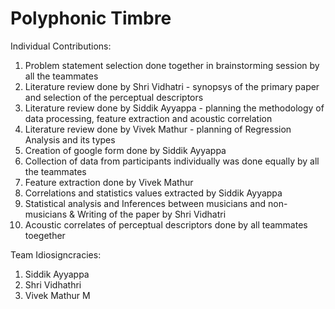 # Polyphonic Timbre
Individual Contributions:

1. Problem statement selection done together in brainstorming session by all the teammates
2. Literature review done by Shri Vidhatri - synopsys of the primary paper and selection of the perceptual descriptors
3. Literature review done by Siddik Ayyappa - planning the methodology of data processing, feature extraction and acoustic correlation
4. Literature review done by Vivek Mathur - planning of Regression Analysis and its types
5. Creation of google form done by Siddik Ayyappa
6. Collection of data from participants individually was done equally by all the teammates
7. Feature extraction done by Vivek Mathur
8. Correlations and statistics values extracted by Siddik Ayyappa
9. Statistical analysis and Inferences between musicians and non-musicians & Writing of the paper by Shri Vidhatri
10. Acoustic correlates of perceptual descriptors done by all teammates toegether

Team Idiosigncracies:
1. Siddik Ayyappa
2. Shri Vidhathri
3. Vivek Mathur M




